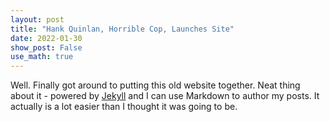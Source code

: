 ```yaml
---
layout: post
title: "Hank Quinlan, Horrible Cop, Launches Site"
date: 2022-01-30
show_post: False
use_math: true
---
```


Well. Finally got around to putting this old website together. Neat thing about it - powered by [Jekyll](http://jekyllrb.com) and I can use Markdown to author my posts. It actually is a lot easier than I thought it was going to be.
